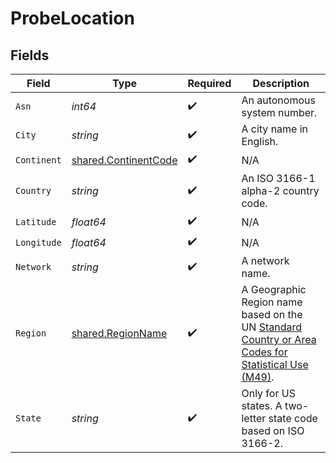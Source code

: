 # ProbeLocation


## Fields

| Field                                                                                                                                               | Type                                                                                                                                                | Required                                                                                                                                            | Description                                                                                                                                         |
| --------------------------------------------------------------------------------------------------------------------------------------------------- | --------------------------------------------------------------------------------------------------------------------------------------------------- | --------------------------------------------------------------------------------------------------------------------------------------------------- | --------------------------------------------------------------------------------------------------------------------------------------------------- |
| `Asn`                                                                                                                                               | *int64*                                                                                                                                             | :heavy_check_mark:                                                                                                                                  | An autonomous system number.                                                                                                                        |
| `City`                                                                                                                                              | *string*                                                                                                                                            | :heavy_check_mark:                                                                                                                                  | A city name in English.                                                                                                                             |
| `Continent`                                                                                                                                         | [shared.ContinentCode](../../../pkg/models/shared/continentcode.md)                                                                                 | :heavy_check_mark:                                                                                                                                  | N/A                                                                                                                                                 |
| `Country`                                                                                                                                           | *string*                                                                                                                                            | :heavy_check_mark:                                                                                                                                  | An ISO 3166-1 alpha-2 country code.                                                                                                                 |
| `Latitude`                                                                                                                                          | *float64*                                                                                                                                           | :heavy_check_mark:                                                                                                                                  | N/A                                                                                                                                                 |
| `Longitude`                                                                                                                                         | *float64*                                                                                                                                           | :heavy_check_mark:                                                                                                                                  | N/A                                                                                                                                                 |
| `Network`                                                                                                                                           | *string*                                                                                                                                            | :heavy_check_mark:                                                                                                                                  | A network name.                                                                                                                                     |
| `Region`                                                                                                                                            | [shared.RegionName](../../../pkg/models/shared/regionname.md)                                                                                       | :heavy_check_mark:                                                                                                                                  | A Geographic Region name based on the<br/>UN [Standard Country or Area Codes for Statistical Use (M49)](https://unstats.un.org/unsd/methodology/m49/).<br/> |
| `State`                                                                                                                                             | *string*                                                                                                                                            | :heavy_check_mark:                                                                                                                                  | Only for US states. A two-letter state code based on ISO 3166-2.                                                                                    |